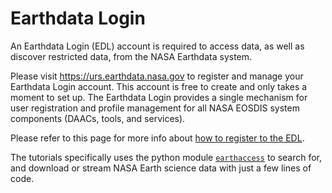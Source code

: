 # Earthdata Login

An Earthdata Login (EDL) account is required to access data, as well as discover restricted data, from the NASA Earthdata system. 

Please visit https://urs.earthdata.nasa.gov to register and manage your Earthdata Login account. This account is free to create and only takes a moment to set up. The Earthdata Login provides a single mechanism for user registration and profile management for all NASA EOSDIS system components (DAACs, tools, and services).

Please refer to this page for more info about [how to register to the EDL](https://urs.earthdata.nasa.gov/documentation/what_do_i_need_to_know). 

The tutorials specifically uses the python module [`earthaccess`](https://github.com/nsidc/earthaccess) to search for, and download or stream NASA Earth science data with just a few lines of code. 